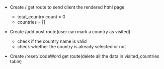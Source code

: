 - Create / get route to send client the rendered html page
    - total_country count = 0
    - countries = []

- Create /add post route(user can mark a country as visited)
   - check if the country name is valid
   - check whether the country is already selected or not

- Create /reset/:codeWord get route(delete all the data in visited_countries table)


